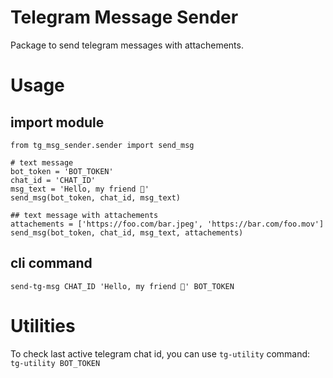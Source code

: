# Telegram Message Sender
Package to send telegram messages with attachements.

# Usage
## import module
```
from tg_msg_sender.sender import send_msg

# text message
bot_token = 'BOT_TOKEN'
chat_id = 'CHAT_ID'
msg_text = 'Hello, my friend 🐍'
send_msg(bot_token, chat_id, msg_text)

## text message with attachements
attachements = ['https://foo.com/bar.jpeg', 'https://bar.com/foo.mov']
send_msg(bot_token, chat_id, msg_text, attachements)
```

## cli command
```
send-tg-msg CHAT_ID 'Hello, my friend 🐍' BOT_TOKEN
```

# Utilities
To check last active telegram chat id, you can use `tg-utility` command:
`tg-utility BOT_TOKEN`
